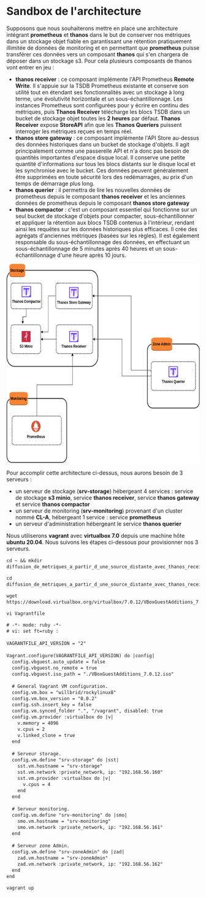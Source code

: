 # Sandbox de l'architecture

Supposons que nous souhaiterons mettre en place une architecture intégrant **prometheus** et **thanos** dans le but de conserver nos métriques dans un stockage objet fiable en garantissant une rétention pratiquement illimitée de données de monitoring et en permettant que **prometheus** puisse transférer ces données vers un composant **thanos** qui s'en chargera de déposer dans un stockage s3. Pour cela plusieurs composants de thanos vont entrer en jeu :

- **thanos receiver** : ce composant implémente l'API Prometheus **Remote Write**. Il s'appuie sur la TSDB Prometheus existante et conserve son utilité tout en étendant ses fonctionnalités avec un stockage à long terme, une évolutivité horizontale et un sous-échantillonnage. Les instances Prometheus sont configurées pour y écrire en continu des métriques, puis **Thanos Receiver** télécharge les blocs TSDB dans un bucket de stockage objet toutes les **2 heures** par défaut. **Thanos Receiver** expose **StoreAPI** afin que les **Thanos Queriers** puissent interroger les métriques reçues en temps réel.
- **thanos store gateway** : ce composant implémente l'API Store au-dessus des données historiques dans un bucket de stockage d'objets. Il agit principalement comme une passerelle API et n'a donc pas besoin de quantités importantes d'espace disque local. Il conserve une petite quantité d'informations sur tous les blocs distants sur le disque local et les synchronise avec le bucket. Ces données peuvent généralement être supprimées en toute sécurité lors des redémarrages, au prix d'un temps de démarrage plus long.
- **thanos querier** : il permettra de lire les nouvelles données de prometheus depuis le composant **thanos receiver** et les anciennes données de prometheus depuis le composant **thanos store gateway**
- **thanos compactor** : c'est un composant essentiel qui fonctionne sur un seul bucket de stockage d'objets pour compacter, sous-échantillonner et appliquer la rétention aux blocs TSDB contenus à l'intérieur, rendant ainsi les requêtes sur les données historiques plus efficaces. Il crée des agrégats d'anciennes métriques (basées sur les règles). Il est également responsable du sous-échantillonnage des données, en effectuant un sous-échantillonnage de 5 minutes après 40 heures et un sous-échantillonnage d'une heure après 10 jours.

<img src="../images/diffusion_de_metriques_depuis_une_source_distante_avec_thanos_receiver.png" alt="diffusion_de_metriques_depuis_une_source_distante_avec_thanos_receiver.png" width="520" height="520" />

Pour accomplir cette architecture ci-dessus, nous aurons besoin de 3 serveurs : 
- un serveur de stockage (**srv-storage**) hébergeant 4 services : service de stockage **s3 minio**, service **thanos receiver**, service **thanos gateway** et service **thanos compactor**
- un serveur de monitoring (**srv-monitoring**) provenant d'un cluster nommé **CL-A**, hébergeant 1 service : service **prometheus**
- un serveur d'administration hébergeant le service **thanos querier**

Nous utiliserons **vagrant** avec **virtualbox 7.0** depuis une machine hôte **ubuntu 20.04**. Nous suivons les étapes ci-dessous pour provisionner nos 3 serveurs.

```
cd ~ && mkdir diffusion_de_metriques_a_partir_d_une_source_distante_avec_thanos_receiver
```

```
cd diffusion_de_metriques_a_partir_d_une_source_distante_avec_thanos_receiver
```

```
wget https://download.virtualbox.org/virtualbox/7.0.12/VBoxGuestAdditions_7.0.12.iso
```

```
vi Vagrantfile
```

```
# -*- mode: ruby -*-
# vi: set ft=ruby :

VAGRANTFILE_API_VERSION = "2"

Vagrant.configure(VAGRANTFILE_API_VERSION) do |config|
  config.vbguest.auto_update = false
  config.vbguest.no_remote = true
  config.vbguest.iso_path = "./VBoxGuestAdditions_7.0.12.iso"

  # General Vagrant VM configuration.
  config.vm.box = "willbrid/rockylinux8"
  config.vm.box_version = "0.0.2"
  config.ssh.insert_key = false
  config.vm.synced_folder ".", "/vagrant", disabled: true
  config.vm.provider :virtualbox do |v|
    v.memory = 4096
    v.cpus = 2
    v.linked_clone = true
  end

  # Serveur storage.
  config.vm.define "srv-storage" do |sst|
    sst.vm.hostname = "srv-storage"
    sst.vm.network :private_network, ip: "192.168.56.160"
    sst.vm.provider :virtualbox do |v|
      v.cpus = 4
    end
  end

  # Serveur monitoring. 
  config.vm.define "srv-monitoring" do |smo|
    smo.vm.hostname = "srv-monitoring"
    smo.vm.network :private_network, ip: "192.168.56.161"
  end

  # Serveur zone Admin.
  config.vm.define "srv-zoneAdmin" do |zad|
    zad.vm.hostname = "srv-zoneAdmin"
    zad.vm.network :private_network, ip: "192.168.56.162"
  end
end
```

```
vagrant up
```